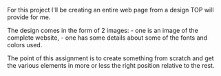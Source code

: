 For this project I'll be creating an entire web page from a design TOP will provide for me.

The design comes in the form of 2 images: 
	- one is an image of the complete website, 
	- one has some details about some of the fonts and colors used.

The point of this assignment is to create something from scratch and get the various elements in more or less the right position relative to the rest.

